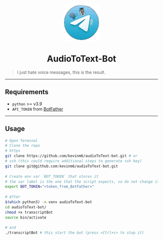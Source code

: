 <p align="center">
   <img src="assets/icon_bot.png"/>
</p>

<h1 style="text-align:center;">AudioToText-Bot</h1>   


> I just hate voice messages, this is the result.

---

## Requirements

- `python` >= v3.9
- `API_TOKEN` from [BotFather](https://t.me/BotFather)

---

## Usage
```bash
# Open Terminal
# Clone the repo
# https
git clone https://github.com/kevinm6/audioToText-bot.git # or
# ssh (this could require additional steps to generate ssh key)
git clone git@github.com:kevinm6/audioToText-bot.git

# Create env var `BOT_TOKEN` that stores it
# the var label is the one that the script expects, so do not change it
export BOT_TOKEN="<token_from_BotFather>"

# After
$(which python3) -m venv audioToText-bot
cd audioToText-bot/
chmod +x transcriptBot
source bin/activate

# and
./transcriptBot # this start the bot (press <Ctrl+c> to stop it)

